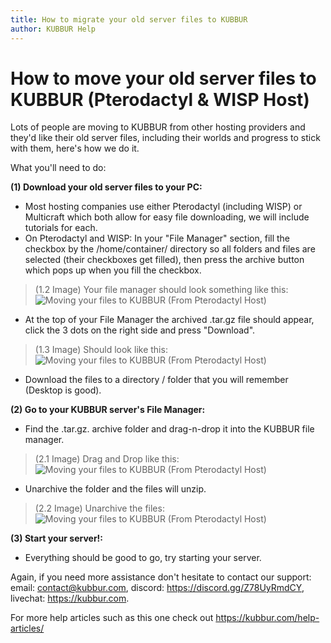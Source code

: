 ```yaml
---
title: How to migrate your old server files to KUBBUR
author: KUBBUR Help
---
```


# How to move your old server files to KUBBUR (Pterodactyl & WISP Host)

Lots of people are moving to KUBBUR from other hosting providers and they'd like their old server files, including their worlds and progress to stick with them, here's how we do it.

What you'll need to do:

**(1) Download your old server files to your PC:**
  - Most hosting companies use either Pterodactyl (including WISP) or Multicraft which both allow for easy file downloading, we will include tutorials for each.
  - On Pterodactyl and WISP: In your "File Manager" section, fill the checkbox by the /home/container/ directory so all folders and files are selected (their checkboxes get filled), then press the archive button which pops up when you fill the checkbox.

> (1.2 Image) Your file manager should look something like this: ![Moving your files to KUBBUR (From Pterodactyl Host)](https://user-images.githubusercontent.com/50595002/135880037-a9042647-dfb1-4989-8077-90e2fb26cf4f.png)


  - At the top of your File Manager the archived .tar.gz file should appear, click the 3 dots on the right side and press "Download".

> (1.3 Image) Should look like this: ![Moving your files to KUBBUR (From Pterodactyl Host)](https://user-images.githubusercontent.com/50595002/135879730-412935d1-31dd-45b9-b860-c3e3f793e438.png)

  - Download the files to a directory / folder that you will remember (Desktop is good).

**(2) Go to your KUBBUR server's File Manager:**
  - Find the .tar.gz. archive folder and drag-n-drop it into the KUBBUR file manager.

> (2.1 Image) Drag and Drop like this: ![Moving your files to KUBBUR (From Pterodactyl Host)](https://user-images.githubusercontent.com/50595002/135880639-532404ff-a853-4bd2-a313-ea12a412e6d8.png)

  - Unarchive the folder and the files will unzip.

> (2.2 Image) Unarchive the files: ![Moving your files to KUBBUR (From Pterodactyl Host)](https://user-images.githubusercontent.com/50595002/135880873-a1bc0d3a-2d5f-442e-a013-3e2f44af2702.png)

**(3) Start your server!:**
  - Everything should be good to go, try starting your server.

Again, if you need more assistance don't hesitate to contact our support:
email: contact@kubbur.com, discord: https://discord.gg/Z78UyRmdCY, livechat: https://kubbur.com.

For more help articles such as this one check out https://kubbur.com/help-articles/
